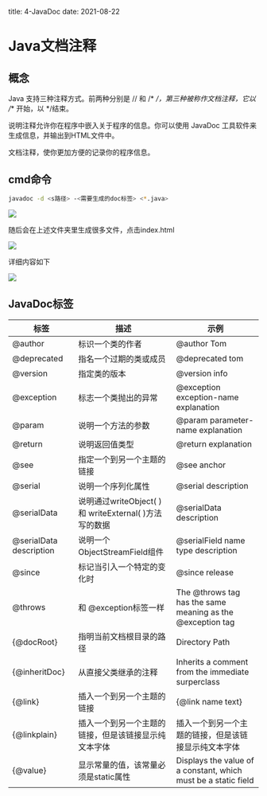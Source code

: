 title: 4-JavaDoc
date: 2021-08-22

# Java文档注释

## 概念

Java 支持三种注释方式。前两种分别是 // 和 /* */，第三种被称作文档注释，它以 /** 开始，以 */结束。

说明注释允许你在程序中嵌入关于程序的信息。你可以使用 JavaDoc 工具软件来生成信息，并输出到HTML文件中。

文档注释，使你更加方便的记录你的程序信息。

## cmd命令

``` bash
javadoc -d <s路径> -<需要生成的doc标签> <*.java>
```

![](https://hexo-4grmu8ecde66adf2-1306730064.tcloudbaseapp.com/pic/javadoc1.png)

随后会在上述文件夹里生成很多文件，点击index.html

![](https://hexo-4grmu8ecde66adf2-1306730064.tcloudbaseapp.com/pic/javadoc2.png)

详细内容如下

![](https://hexo-4grmu8ecde66adf2-1306730064.tcloudbaseapp.com/pic/javadoc3.png)

## JavaDoc标签

| 标签                    | 描述                                                   | 示例                                                         |
| ----------------------- | ------------------------------------------------------ | ------------------------------------------------------------ |
| @author                 | 标识一个类的作者                                       | @author Tom                                                  |
| @deprecated             | 指名一个过期的类或成员                                 | @deprecated tom                                              |
| @version                | 指定类的版本                                           | @version info                                                |
| @exception              | 标志一个类抛出的异常                                   | @exception exception-name explanation                        |
| @param                  | 说明一个方法的参数                                     | @param parameter-name explanation                            |
| @return                 | 说明返回值类型                                         | @return explanation                                          |
| @see                    | 指定一个到另一个主题的链接                             | @see anchor                                                  |
| @serial                 | 说明一个序列化属性                                     | @serial description                                          |
| @serialData             | 说明通过writeObject( ) 和 writeExternal( )方法写的数据 | @serialData description                                      |
| @serialData description | 说明一个ObjectStreamField组件                          | @serialField name type description                           |
| @since                  | 标记当引入一个特定的变化时                             | @since release                                               |
| @throws                 | 和 @exception标签一样                                  | The @throws tag has the same meaning as the @exception tag   |
| {@docRoot}              | 指明当前文档根目录的路径                               | Directory Path                                               |
| {@inheritDoc}           | 从直接父类继承的注释                                   | Inherits a comment from the immediate surperclass            |
| {@link}                 | 插入一个到另一个主题的链接                             | {@link name text}                                            |
| {@linkplain}            | 插入一个到另一个主题的链接，但是该链接显示纯文本字体   | 插入一个到另一个主题的链接，但是该链接显示纯文本字体         |
| {@value}                | 显示常量的值，该常量必须是static属性                   | Displays the value of a constant, which must be a static field |

